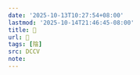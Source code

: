 ```yaml
---
date: '2025-10-13T10:27:54+08:00'
lastmod: '2025-10-14T21:46:45-08:00'
title: 􂍒
url: 􂍒
tags: [陰]
src: DCCV
note:
---
```

